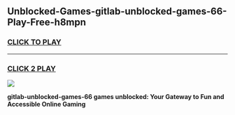 
## Unblocked-Games-gitlab-unblocked-games-66-Play-Free-h8mpn
<h3>
<a href="https://premium76.site?title=gitlab-unblocked-games-66&ref=21A">CLICK TO PLAY</a></h3>
<hr>

<h3>
<a href="https://premium76.site?title=gitlab-unblocked-games-66&ref=21A">CLICK 2 PLAY</a>
  
</h3>

<a href="https://premium76.site?title=gitlab-unblocked-games-66&ref=21A"><img src="https://clearcache.store/games.png"></a>


**gitlab-unblocked-games-66 games unblocked: Your Gateway to Fun and Accessible Online Gaming**
